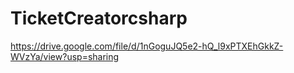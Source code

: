 # TicketCreatorcsharp

https://drive.google.com/file/d/1nGoguJQ5e2-hQ_l9xPTXEhGkkZ-WVzYa/view?usp=sharing

